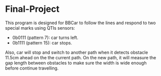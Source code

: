 # Final-Project
This program is designed for BBCar to follow the lines and respond to two special marks using QTIs sensors:
- 0b0111 (pattern 7): car turns left.
- 0b1111 (pattern 15): car stops.

Also, car will stop and switch to another path when it detects obstacle 11.5cm ahead on the the current path. 
On the new path, it will measure the gap length between obstacles to make sure the width is wide enough before continue
travelling.
